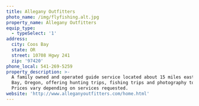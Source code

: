 ```yaml
---
title: Allegany Outfitters
photo_name: /img/flyfishing.alt.jpg
property_name: Allegany Outfitters
equip_type:
  - typeSelect: '1'
address:
  city: Coos Bay
  state: OR
  street: 10708 Hgwy 241
  zip: '97420'
phone_local: 541-269-5259
property_description: >-
  A family owned and operated guide service located about 15 miles east of Coos
  Bay, Oregon, offering hunting trips, fishing trips and photography tours.
  Prices vary depending on services requested. 
website: 'http://www.alleganyoutfitters.com/home.html'
---
```


